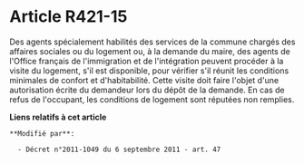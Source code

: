 # Article R421-15

Des agents spécialement habilités des services de la commune chargés des affaires sociales ou du logement ou, à la demande du
maire, des agents de l'Office français de l'immigration et de l'intégration peuvent procéder à la visite du logement, s'il
est disponible, pour vérifier s'il réunit les conditions minimales de confort et d'habitabilité. Cette visite doit faire
l'objet d'une autorisation écrite du demandeur lors du dépôt de la demande. En cas de refus de l'occupant, les conditions de
logement sont réputées non remplies.

**Liens relatifs à cet article**

	**Modifié par**:

	  - Décret n°2011-1049 du 6 septembre 2011 - art. 47
